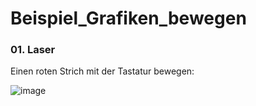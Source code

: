 # Beispiel_Grafiken_bewegen

### 01. Laser
   
Einen roten Strich mit der Tastatur bewegen:

![image](https://github.com/MES-SFML/Beispiel_Grafiken_bewegen/assets/78038701/d41d9196-5d62-4dd9-8e9d-54e2f2e38a93)
